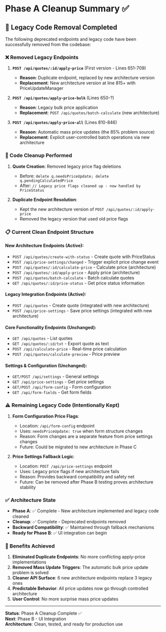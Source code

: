 # Phase A Cleanup Summary ✅

## 🧹 Legacy Code Removal Completed

The following deprecated endpoints and legacy code have been successfully removed from the codebase:

### ❌ Removed Legacy Endpoints

1. **`POST /api/quotes/:id/apply-price`** (First version - Lines 651-709)
   - **Reason**: Duplicate endpoint, replaced by new architecture version
   - **Replacement**: New architecture version at line 815+ with PriceUpdateManager

2. **`POST /api/quotes/apply-price-bulk`** (Lines 650-?)
   - **Reason**: Legacy bulk price application
   - **Replacement**: `POST /api/quotes/batch-calculate` (new architecture)

3. **`POST /api/quotes/apply-price-all`** (Lines 810-846)
   - **Reason**: Automatic mass price updates (the 85% problem source)
   - **Replacement**: Explicit user-controlled batch operations via new architecture

### 🧽 Code Cleanup Performed

1. **Quote Creation**: Removed legacy price flag deletions
   - Before: `delete q.needsPriceUpdate; delete q.pendingCalculatedPrice`
   - After: `// Legacy price flags cleaned up - now handled by PriceStatus`

2. **Duplicate Endpoint Resolution**: 
   - Kept the new architecture version of `POST /api/quotes/:id/apply-price`
   - Removed the legacy version that used old price flags

### 📋 Current Clean Endpoint Structure

#### New Architecture Endpoints (Active):
- `POST /api/quotes/create-with-status` - Create quote with PriceStatus
- `POST /api/price-settings/changed` - Trigger explicit price change event
- `POST /api/quotes/:id/calculate-price` - Calculate price (architecture)
- `POST /api/quotes/:id/apply-price` - Apply price (architecture)
- `POST /api/quotes/batch-calculate` - Batch calculate quotes
- `GET /api/quotes/:id/price-status` - Get price status information

#### Legacy Integration Endpoints (Active):
- `POST /api/quotes` - Create quote (integrated with new architecture)
- `POST /api/price-settings` - Save price settings (integrated with new architecture)

#### Core Functionality Endpoints (Unchanged):
- `GET /api/quotes` - List quotes
- `GET /api/quotes/:id/txt` - Export quote as text
- `POST /api/calculate-price` - Real-time price calculation
- `POST /api/quotes/calculate-preview` - Price preview

#### Settings & Configuration (Unchanged):
- `GET/POST /api/settings` - General settings
- `GET /api/price-settings` - Get price settings
- `GET/POST /api/form-config` - Form configuration
- `GET /api/form-fields` - Get form fields

### ⚠️ Remaining Legacy Code (Intentionally Kept)

1. **Form Configuration Price Flags**: 
   - Location: `/api/form-config` endpoint
   - Uses: `needsPriceUpdate: true` when form structure changes
   - Reason: Form changes are a separate feature from price settings changes
   - Future: Could be migrated to new architecture in Phase C

2. **Price Settings Fallback Logic**:
   - Location: `POST /api/price-settings` endpoint 
   - Uses: Legacy price flags if new architecture fails
   - Reason: Provides backward compatibility and safety net
   - Future: Can be removed after Phase B testing proves architecture stability

### ✅ Architecture State

- **Phase A**: ✅ Complete - New architecture implemented and legacy code cleaned
- **Cleanup**: ✅ Complete - Deprecated endpoints removed
- **Backward Compatibility**: ✅ Maintained through fallback mechanisms
- **Ready for Phase B**: ✅ UI integration can begin

### 🎯 Benefits Achieved

1. **Eliminated Duplicate Endpoints**: No more conflicting apply-price implementations
2. **Removed Mass Update Triggers**: The automatic bulk price update problem is solved
3. **Cleaner API Surface**: 6 new architecture endpoints replace 3 legacy ones
4. **Predictable Behavior**: All price updates now go through controlled architecture
5. **User Control**: No more surprise mass price updates

---

**Status**: Phase A Cleanup Complete ✅  
**Next**: Phase B - UI Integration  
**Architecture**: Clean, tested, and ready for production use